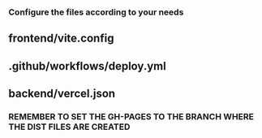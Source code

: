 ### Configure the files according to your needs

## frontend/vite.config
## .github/workflows/deploy.yml
## backend/vercel.json

### REMEMBER TO SET THE GH-PAGES TO THE BRANCH WHERE THE DIST FILES ARE CREATED
